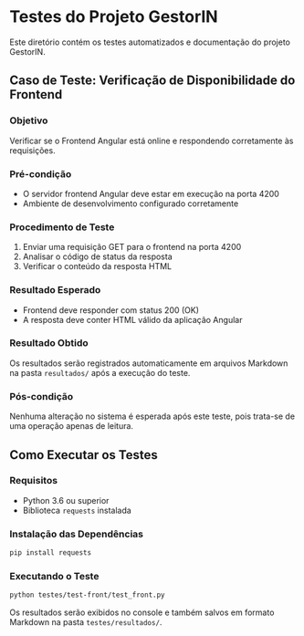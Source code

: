 # Testes do Projeto GestorIN

Este diretório contém os testes automatizados e documentação do projeto GestorIN.

## Caso de Teste: Verificação de Disponibilidade do Frontend

### Objetivo
Verificar se o Frontend Angular está online e respondendo corretamente às requisições.

### Pré-condição
- O servidor frontend Angular deve estar em execução na porta 4200
- Ambiente de desenvolvimento configurado corretamente

### Procedimento de Teste
1. Enviar uma requisição GET para o frontend na porta 4200
2. Analisar o código de status da resposta
3. Verificar o conteúdo da resposta HTML

### Resultado Esperado
- Frontend deve responder com status 200 (OK)
- A resposta deve conter HTML válido da aplicação Angular

### Resultado Obtido
Os resultados serão registrados automaticamente em arquivos Markdown na pasta `resultados/` após a execução do teste.

### Pós-condição
Nenhuma alteração no sistema é esperada após este teste, pois trata-se de uma operação apenas de leitura.

## Como Executar os Testes

### Requisitos
- Python 3.6 ou superior
- Biblioteca `requests` instalada

### Instalação das Dependências
```bash
pip install requests
```

### Executando o Teste
```bash
python testes/test-front/test_front.py
```

Os resultados serão exibidos no console e também salvos em formato Markdown na pasta `testes/resultados/`. 